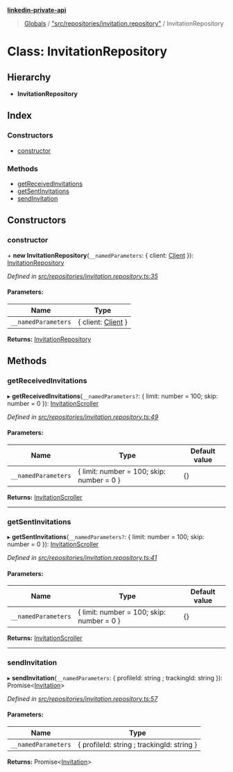 **[linkedin-private-api](../README.md)**

> [Globals](../globals.md) / ["src/repositories/invitation.repository"](../modules/_src_repositories_invitation_repository_.md) / InvitationRepository

# Class: InvitationRepository

## Hierarchy

- **InvitationRepository**

## Index

### Constructors

- [constructor](_src_repositories_invitation_repository_.invitationrepository.md#constructor)

### Methods

- [getReceivedInvitations](_src_repositories_invitation_repository_.invitationrepository.md#getreceivedinvitations)
- [getSentInvitations](_src_repositories_invitation_repository_.invitationrepository.md#getsentinvitations)
- [sendInvitation](_src_repositories_invitation_repository_.invitationrepository.md#sendinvitation)

## Constructors

### constructor

\+ **new InvitationRepository**(`__namedParameters`: { client: [Client](_src_core_client_.client.md) }): [InvitationRepository](_src_repositories_invitation_repository_.invitationrepository.md)

_Defined in [src/repositories/invitation.repository.ts:35](https://github.com/eilonmore/linkedin-private-api/blob/354b20a/src/repositories/invitation.repository.ts#L35)_

#### Parameters:

| Name                | Type                                              |
| ------------------- | ------------------------------------------------- |
| `__namedParameters` | { client: [Client](_src_core_client_.client.md) } |

**Returns:** [InvitationRepository](_src_repositories_invitation_repository_.invitationrepository.md)

## Methods

### getReceivedInvitations

▸ **getReceivedInvitations**(`__namedParameters?`: { limit: number = 100; skip: number = 0 }): [InvitationScroller](_src_scrollers_invitation_scroller_.invitationscroller.md)

_Defined in [src/repositories/invitation.repository.ts:49](https://github.com/eilonmore/linkedin-private-api/blob/354b20a/src/repositories/invitation.repository.ts#L49)_

#### Parameters:

| Name                | Type                                      | Default value |
| ------------------- | ----------------------------------------- | ------------- |
| `__namedParameters` | { limit: number = 100; skip: number = 0 } | {}            |

**Returns:** [InvitationScroller](_src_scrollers_invitation_scroller_.invitationscroller.md)

---

### getSentInvitations

▸ **getSentInvitations**(`__namedParameters?`: { limit: number = 100; skip: number = 0 }): [InvitationScroller](_src_scrollers_invitation_scroller_.invitationscroller.md)

_Defined in [src/repositories/invitation.repository.ts:41](https://github.com/eilonmore/linkedin-private-api/blob/354b20a/src/repositories/invitation.repository.ts#L41)_

#### Parameters:

| Name                | Type                                      | Default value |
| ------------------- | ----------------------------------------- | ------------- |
| `__namedParameters` | { limit: number = 100; skip: number = 0 } | {}            |

**Returns:** [InvitationScroller](_src_scrollers_invitation_scroller_.invitationscroller.md)

---

### sendInvitation

▸ **sendInvitation**(`__namedParameters`: { profileId: string ; trackingId: string }): Promise<[Invitation](../interfaces/_src_entities_invitation_entity_.invitation.md)\>

_Defined in [src/repositories/invitation.repository.ts:57](https://github.com/eilonmore/linkedin-private-api/blob/354b20a/src/repositories/invitation.repository.ts#L57)_

#### Parameters:

| Name                | Type                                       |
| ------------------- | ------------------------------------------ |
| `__namedParameters` | { profileId: string ; trackingId: string } |

**Returns:** Promise<[Invitation](../interfaces/_src_entities_invitation_entity_.invitation.md)\>
